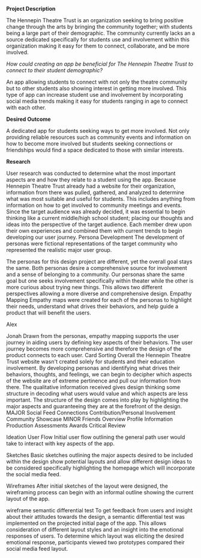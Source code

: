 **Project Description**

The Hennepin Theatre Trust is an organization seeking to bring positive change through the arts by bringing the community together; with students being a large part of their demographic. The community currently lacks an a source dedicated specifically for students use and involvement within this organization making it easy for them to connect, collaborate, and be more involved.

_How could creating an app be beneficial for The Hennepin Theatre Trust to connect to their student demographic?_

An app allowing students to connect with not only the theatre community but to other students also showing interest in getting more involved. This type of app can increase student use and involvement by incorporating social media trends making it easy for students ranging in age to connect with each other. 

**Desired Outcome**

A dedicated app for students seeking ways to get more involved. Not only providing reliable resources such as community events and information on how to become more involved but students seeking connections or friendships would find a space dedicated to those with similar interests. 

**Research**

User research was conducted to determine what the most important aspects are and how they relate to a student using the app.
Because Hennepin Theatre Trust already had a website for their organization, information from there was pulled, gathered, and analyzed to determine what was most suitable and useful for students. This includes anything from information on how to get involved to community meetings and events.
Since the target audience was already decided, it was essential to begin thinking like a current middle/high school student; placing our thoughts and ideas into the perspective of the target audience. Each member drew upon their own experiences and combined them with current trends to begin developing our user journey.
Persona Development
The development of personas were fictional representations of the target community who represented the realistic major user group.


The personas for this design project are different, yet the overall goal stays the same. Both personas desire a comprehensive source for involvement and a sense of belonging to a community. Our personas share the same goal but one seeks involvement specifically within theater while the other is more curious about trying new things. This allows two different perspectives allowing a more diverse and comprehensive design. Empathy Mapping
Empathy maps were created for each of the personas to highlight their needs, understand what drives their behaviors, and help guide a product that will benefit the users.

Alex

Jonah
Drawn from the personas, empathy mapping supports the user journey in aiding users by defining key aspects of their behaviors. The user journey becomes more comprehensive and therefore the design of the product connects to each user.
Card Sorting
Overall the Hennepin Theatre Trust website wasn't created solely for students and their education involvement.
By developing personas and identifying what drives their behaviors, thoughts, and feelings, we can begin to decipher which aspects of the website are of extreme pertinence and pull our information from there.
The qualitative information received gives design thinking some structure in decoding what users would value and which aspects are less important. The structure of the design comes into play by highlighting the major aspects and guaranteeing they are at the forefront of the design.
MAJOR
Social Feed
Connections
Contribution/Personal Involvement
Community
Showcase
MINOR
Friends Overview
Profile Information
Production Assessments
Awards
Critical Review

Ideation
User Flow
Initial user flow outlining the general path user would take to interact with key aspects of the app.

Sketches
Basic sketches outlining the major aspects desired to be included within the design show potential layouts and allow different design ideas to be considered specifically highlighting the homepage which will incorporate the social media feed.

Wireframes
After initial sketches of the layout were designed, the wireframing process can begin with an informal outline showing the current layout of the app.

wireframe semantic differential test
To get feedback from users and insight about their attitudes towards the design, a semantic differential test was implemented on the projected initial page of the app.
This allows consideration of different layout styles and an insight into the emotional responses of users. To determine which layout was eliciting the desired emotional response, participants viewed two prototypes compared their social media feed layout.

